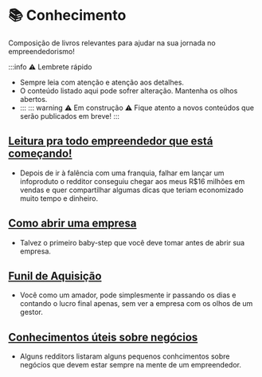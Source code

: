 # 📚 Conhecimento

Composição de livros relevantes para ajudar na sua jornada no empreendedorismo!

:::info ⚠️ Lembrete rápido
- Sempre leia com atenção e atenção aos detalhes.
- O conteúdo listado aqui pode sofrer alteração. Mantenha os olhos abertos.
- 
  :::
::: warning ⚠️ Em construção ⚠️
Fique atento a novos conteúdos que serão publicados em breve!
:::

## [Leitura pra todo empreendedor que está começando!](https://www.reddit.com/r/empreendedorismo/comments/18f2w63/leitura_obrigat%C3%B3ria_pra_todo_empreendedor_que/)
- Depois de ir à falência com uma franquia, falhar em lançar um infoproduto o redditor conseguiu chegar aos meus R$16 milhões em vendas e quer compartilhar algumas dicas que teriam economizado muito tempo e dinheiro.

## [Como abrir uma empresa](https://www.reddit.com/r/empreendedorismo/comments/1d4fsul/como_come%C3%A7ar_uma_empresa_literalmente/)
- Talvez o primeiro baby-step que você deve tomar antes de abrir sua empresa.

## [Funil de Aquisição](https://www.reddit.com/r/empreendedorismo/comments/1drv5ht/funil_de_aquisi%C3%A7%C3%A3o_pirata_das_gal%C3%A1xias/)
- Você como um amador, pode simplesmente ir passando os dias e contando o lucro final apenas, sem ver a empresa com os olhos de um gestor.

## [Conhecimentos úteis sobre negócios](https://www.reddit.com/r/empreendedorismo/comments/1cd1ao6/qual_a_informa%C3%A7%C3%A3o_sobre_neg%C3%B3cios_que_voc%C3%AA_recebeu/)
- Alguns redditors listaram alguns pequenos conhcimentos sobre negócios que devem estar sempre na mente de um empreendedor.